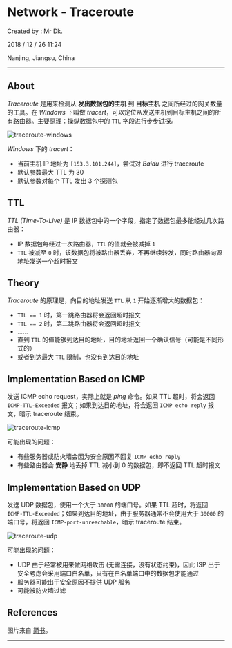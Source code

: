 # Network - Traceroute

Created by : Mr Dk.

2018 / 12 / 26 11:24

Nanjing, Jiangsu, China

---

## About

_Traceroute_ 是用来检测从 **发出数据包的主机** 到 **目标主机** 之间所经过的网关数量的工具。在 _Windows_ 下叫做 _tracert_，可以定位从发送主机到目标主机之间的所有路由器。主要原理：操纵数据包中的 `TTL` 字段进行步步试探。

![traceroute-windows](../img/traceroute-windows.png)

_Windows_ 下的 _tracert_：

- 当前主机 IP 地址为 `[153.3.101.244]`，尝试对 _Baidu_ 进行 traceroute
- 默认参数最大 TTL 为 30
- 默认参数对每个 TTL 发出 3 个探测包

## TTL

_TTL (Time-To-Live)_ 是 IP 数据包中的一个字段，指定了数据包最多能经过几次路由器：

- IP 数据包每经过一次路由器，`TTL` 的值就会被减掉 `1`
- `TTL` 被减至 `0` 时，该数据包将被路由器丢弃，不再继续转发，同时路由器向源地址发送一个超时报文

## Theory

_Traceroute_ 的原理是，向目的地址发送 `TTL` 从 `1` 开始逐渐增大的数据包：

- `TTL == 1` 时，第一跳路由器将会返回超时报文
- `TTL == 2` 时，第二跳路由器将会返回超时报文
- ......
- 直到 `TTL` 的值能够到达目的地址，目的地址返回一个确认信号（可能是不同形式的）
- 或者到达最大 `TTL` 限制，也没有到达目的地址

## Implementation Based on ICMP

发送 ICMP echo request，实际上就是 _ping_ 命令。如果 TTL 超时，将会返回 `ICMP-TTL-Exceeded` 报文；如果到达目的地址，将会返回 `ICMP echo reply` 报文，暗示 traceroute 结束。

![traceroute-icmp](../img/traceroute-icmp.png)

可能出现的问题：

- 有些服务器或防火墙会因为安全原因不回复 `ICMP echo reply`
- 有些路由器会 **安静** 地丢掉 TTL 减小到 0 的数据包，即不返回 TTL 超时报文

## Implementation Based on UDP

发送 UDP 数据包，使用一个大于 `30000` 的端口号。如果 TTL 超时，将返回 `ICMP-TTL-Exceeded`；如果到达目的地址，由于服务器通常不会使用大于 `30000` 的端口号，将返回 `ICMP-port-unreachable`，暗示 traceroute 结束。

![traceroute-udp](../img/traceroute-udp.png)

可能出现的问题：

- UDP 由于经常被用来做网络攻击 (无需连接，没有状态约束)，因此 ISP 出于安全考虑会采用端口白名单，只有在白名单端口中的数据包才能通过
- 服务器可能出于安全原因不提供 UDP 服务
- 可能被防火墙过滤

## References

图片来自 [简书](https://www.jianshu.com/p/75a5822d0eec)。

---
